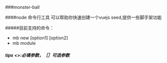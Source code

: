 ###monster-ball

####node 命令行工具 可以帮助你快速创建一个vuejs seed,提供一些脚手架功能

#####目前支持的命令：
- mb new <projectName> [option1] [option2]
- mb module <moduleName>

##### tips <>:必填参数，［］可选参数
